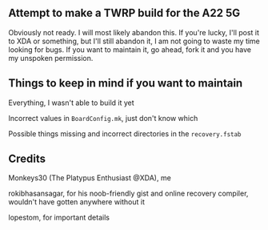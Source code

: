 ## Attempt to make a TWRP build for the A22 5G
Obviously not ready. I will most likely abandon this.
If you're lucky, I'll post it to XDA or something, but I'll still abandon it, I am not going to waste my time looking for bugs.
If you want to maintain it, go ahead, fork it and you have my unspoken permission.

## Things to keep in mind if you want to maintain

Everything, I wasn't able to build it yet

Incorrect values in `BoardConfig.mk`, just don't know which

Possible things missing and incorrect directories in the `recovery.fstab`

## Credits
Monkeys30 (The Platypus Enthusiast @XDA), me

rokibhasansagar, for his noob-friendly gist and online recovery compiler, wouldn't have gotten anywhere without it

lopestom, for important details
